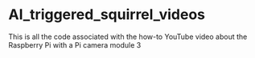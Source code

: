 # AI_triggered_squirrel_videos
This is all the code associated with the how-to YouTube video about the Raspberry Pi with a Pi camera module 3
